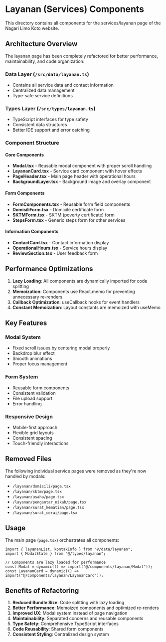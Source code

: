 # Layanan (Services) Components

This directory contains all components for the services/layanan page of the Nagari Limo Koto website.

## Architecture Overview

The layanan page has been completely refactored for better performance, maintainability, and code organization:

### Data Layer (`/src/data/layanan.ts`)
- Contains all service data and contact information
- Centralized data management
- Type-safe service definitions

### Types Layer (`/src/types/layanan.ts`)
- TypeScript interfaces for type safety
- Consistent data structures
- Better IDE support and error catching

### Component Structure

#### Core Components
- **Modal.tsx** - Reusable modal component with proper scroll handling
- **LayananCard.tsx** - Service card component with hover effects
- **PageHeader.tsx** - Main page header with operational hours
- **BackgroundLayer.tsx** - Background image and overlay component

#### Form Components
- **FormComponents.tsx** - Reusable form field components
- **DomisiliForm.tsx** - Domicile certificate form
- **SKTMForm.tsx** - SKTM (poverty certificate) form
- **StepsForm.tsx** - Generic steps form for other services

#### Information Components
- **ContactCard.tsx** - Contact information display
- **OperationalHours.tsx** - Service hours display
- **ReviewSection.tsx** - User feedback form

## Performance Optimizations

1. **Lazy Loading**: All components are dynamically imported for code splitting
2. **Memoization**: Components use React.memo for preventing unnecessary re-renders
3. **Callback Optimization**: useCallback hooks for event handlers
4. **Constant Memoization**: Layout constants are memoized with useMemo

## Key Features

### Modal System
- Fixed scroll issues by centering modal properly
- Backdrop blur effect
- Smooth animations
- Proper focus management

### Form System
- Reusable form components
- Consistent validation
- File upload support
- Error handling

### Responsive Design
- Mobile-first approach
- Flexible grid layouts
- Consistent spacing
- Touch-friendly interactions

## Removed Files

The following individual service pages were removed as they're now handled by modals:
- `/layanan/domisili/page.tsx`
- `/layanan/sktm/page.tsx`
- `/layanan/usaha/page.tsx`
- `/layanan/pengantar_nikah/page.tsx`
- `/layanan/surat_kematian/page.tsx`
- `/layanan/surat_cerai/page.tsx`

## Usage

The main page (`page.tsx`) orchestrates all components:

```tsx
import { layananList, kontakInfo } from "@/data/layanan";
import { ModalState } from "@/types/layanan";

// Components are lazy loaded for performance
const Modal = dynamic(() => import("@/components/layanan/Modal"));
const LayananCard = dynamic(() => import("@/components/layanan/LayananCard"));
```

## Benefits of Refactoring

1. **Reduced Bundle Size**: Code splitting with lazy loading
2. **Better Performance**: Memoized components and optimized re-renders
3. **Improved UX**: Modal system instead of page navigation
4. **Maintainability**: Separated concerns and reusable components
5. **Type Safety**: Comprehensive TypeScript interfaces
6. **Code Reusability**: Shared form components
7. **Consistent Styling**: Centralized design system
